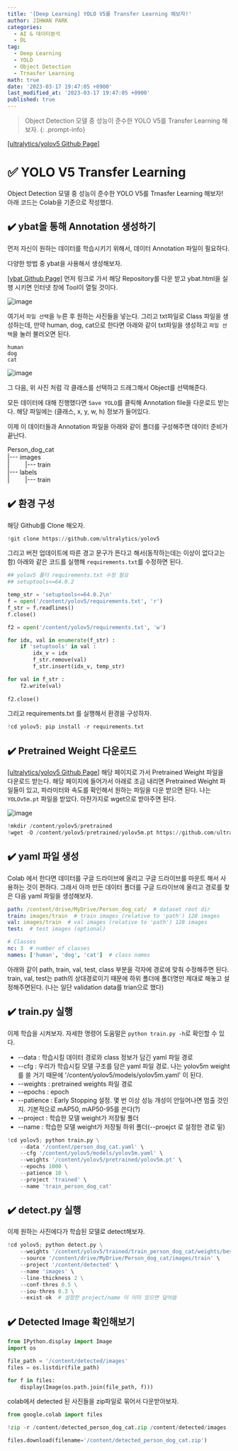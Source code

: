 ```yaml
---
title: '[Deep Learning] YOLO V5를 Transfer Learning 해보자!'
author: JIHWAN PARK
categories:
  - AI & 데이터분석
  - DL
tag:
  - Deep Learning
  - YOLO
  - Object Detection
  - Trnasfer Learning
math: true
date: '2023-03-17 19:47:05 +0900'
last_modified_at: '2023-03-17 19:47:05 +0900'
published: true
---
```

> Object Detection 모델 중 성능이 준수한 YOLO V5를 Transfer Learning 해보자.
{: .prompt-info}

<a href='https://github.com/ultralytics/yolov5' target='_blank'>[ultralytics/yolov5 Github Page]</a>

# ✅ YOLO V5 Transfer Learning
Object Detection 모델 중 성능이 준수한 YOLO V5를 Trnasfer Learning 해보자! 아래 코드는 Colab을 기준으로 작성했다.

## ✔️ ybat을 통해 Annotation 생성하기
먼저 자신이 원하는 데이터를 학습시키기 위해서, 데이터 Annotation 파일이 필요하다.

다양한 방법 중 ybat을 사용해서 생성해보자.

<a href='https://github.com/drainingsun/ybat' target='_blank'>[ybat Github Page]</a> 먼저 링크로 가서 해당 Repository를 다운 받고 ybat.html을 실행 시키면 인터넷 창에 Tool이 열릴 것이다.

![image](https://user-images.githubusercontent.com/76936390/225886620-9886827e-fc4d-475f-996d-04e94d5efe3d.png)

여기서 `파일 선택`을 누른 후 원하는 사진들을 넣는다. 그리고 txt파일로 Class 파일을 생성하는데, 만약 human, dog, cat으로 한다면 아래와 같이 txt파일을 생성하고 `파일 선택`을 눌러 불러오면 된다.

```
human
dog
cat
```

![image](https://user-images.githubusercontent.com/76936390/225887485-e7187ab4-9634-49e5-94c6-73ef25321091.png)

그 다음, 위 사진 처럼 각 클래스를 선택하고 드래그해서 Object를 선택해준다. 

모든 데이터에 대해 진행했다면 `Save YOLO`를 클릭해 Annotation file을 다운로드 받는다. 해당 파일에는 (클래스, x, y, w, h) 정보가 들어있다.

이제 이 데이터들과 Annotation 파일을 아래와 같이 폴더를 구성해주면 데이터 준비가 끝난다.

Person_dog_cat<br>
|--- images<br>
| &nbsp; &nbsp; &nbsp; &nbsp; |--- train<br>
|--- labels<br>
| &nbsp; &nbsp; &nbsp; &nbsp; |--- train<br>

## ✔️ 환경 구성

해당 Github를 Clone 해오자.

```python
!git clone https://github.com/ultralytics/yolov5
```

그리고 버전 업데이트에 따른 경고 문구가 뜬다고 해서(동작하는데는 이상이 없다고는 함) 아래와 같은 코드를 실행해 `requirements.txt`를 수정하면 된다.

```python
## yolov5 폴더 requirements.txt 수정 필요
## setuptools<=64.0.2

temp_str = 'setuptools<=64.0.2\n' 
f = open('/content/yolov5/requirements.txt', 'r') 
f_str = f.readlines() 
f.close() 

f2 = open('/content/yolov5/requirements.txt', 'w') 

for idx, val in enumerate(f_str) : 
    if 'setuptools' in val : 
        idx_v = idx 
        f_str.remove(val) 
        f_str.insert(idx_v, temp_str) 

for val in f_str : 
    f2.write(val) 
    
f2.close()
```

그리고 requirements.txt 를 실행해서 환경을 구성하자.

```python
!cd yolov5; pip install -r requirements.txt
```


## ✔️ Pretrained Weight 다운로드
 
<a href='https://github.com/ultralytics/yolov5' target='_blank'>[ultralytics/yolov5 Github Page]</a> 해당 페이지로 가서 Pretrained Weight 파일을 다운로드 받는다. 해당 페이지에 들어가서 아래로 조금 내리면 Pretrained Weight 파일들이 있고, 파라미터와 속도를 확인해서 원하는 파일을 다운 받으면 된다. 나는 `YOLOv5m.pt` 파일을 받았다. 마찬가지로 wget으로 받아주면 된다.

![image](https://user-images.githubusercontent.com/76936390/225902139-cc174153-2557-4efe-a1f7-b353c29321a9.png)

```python
!mkdir /content/yolov5/pretrained
!wget -O /content/yolov5/pretrained/yolov5m.pt https://github.com/ultralytics/yolov5/releases/download/v7.0/yolov5m.pt
```

## ✔️ yaml 파일 생성
Colab 에서 한다면 데이터를 구글 드라이브에 올리고 구글 드라이브를 마운트 해서 사용하는 것이 편하다. 그래서 아까 만든 데이터 폴더를 구글 드라이브에 올리고 경로를 찾은 다음 yaml 파일을 생성해보자.

```yaml
path: /content/drive/MyDrive/Person_dog_cat/  # dataset root dir
train: images/train  # train images (relative to 'path') 128 images
val: images/train  # val images (relative to 'path') 128 images
test:  # test images (optional)

# Classes
nc: 3  # number of classes
names: ['human', 'dog', 'cat']  # class names
```

아래와 같이 path, train, val, test, class 부분을 각자에 경로에 맞춰 수정해주면 된다. train, val, test는 path의 상대경로이기 때문에 하위 폴더에 폴더명만 제대로 해놓고 설정해주면된다. (나는 일단 validation data를 trian으로 했다)

## ✔️ train.py 실행
이제 학습을 시켜보자. 자세한 명령어 도움말은 `python train.py -h`로 확인할 수 있다. 

- --data : 학습시킬 데이터 경로와 class 정보가 담긴 yaml 파일 경로
- --cfg : 우리가 학습시킬 모델 구조를 담은 yaml 파일 경로. 나는 yolov5m weight를 쓸 거기 때문에 '/content/yolov5/models/yolov5m.yaml' 이 된다.
- --weights : pretrained weights 파일 경로
- --epochs : epoch
- --patience : Early Stopping 설정. 몇 번 이상 성능 개성이 안일어나면 멈출 것인지. 기본적으로 mAP50, mAP50-95를 쓴다(?)
- --project : 학습한 모델 weight가 저장될 폴더
- --name : 학습한 모델 weight가 저장될 하위 폴더(--proejct 로 설정한 경로 밑)

```python
!cd yolov5; python train.py \
    --data '/content/person_dog_cat.yaml' \
    --cfg '/content/yolov5/models/yolov5m.yaml' \
    --weights '/content/yolov5/pretrained/yolov5m.pt' \
    --epochs 1000 \
    --patience 10 \
    --project 'trained' \
    --name 'train_person_dog_cat'
```

## ✔️ detect.py 실행
이제 원하는 사진에다가 학습된 모델로 detect해보자.

```python
!cd yolov5; python detect.py \
    --weights '/content/yolov5/trained/train_person_dog_cat/weights/best.pt' \
    --source '/content/drive/MyDrive/Person_dog_cat/images/train' \
    --project '/content/detected' \
    --name 'images' \
    --line-thickness 2 \
    --conf-thres 0.5 \
    --iou-thres 0.3 \
    --exist-ok  # 설정한 project/name 이 이미 있으면 덮어씀
```

## ✔️ Detected Image 확인해보기

```python
from IPython.display import Image
import os

file_path = '/content/detected/images'
files = os.listdir(file_path)

for f in files:
    display(Image(os.path.join(file_path, f)))
```

colab에서 detected 된 사진들을 zip파일로 묶어서 다운받아보자.

```python
from google.colab import files

!zip -r /content/detected_person_dog_cat.zip /content/detected/images

files.download(filename='/content/detected_person_dog_cat.zip')
```
